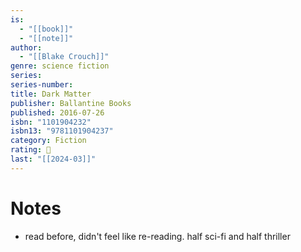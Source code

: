 ```yaml
---
is:
  - "[[book]]"
  - "[[note]]"
author:
  - "[[Blake Crouch]]"
genre: science fiction
series: 
series-number: 
title: Dark Matter
publisher: Ballantine Books
published: 2016-07-26
isbn: "1101904232"
isbn13: "9781101904237"
category: Fiction
rating: 🤞
last: "[[2024-03]]"
---
```

# Notes
- read before, didn't feel like re-reading. half sci-fi and half thriller